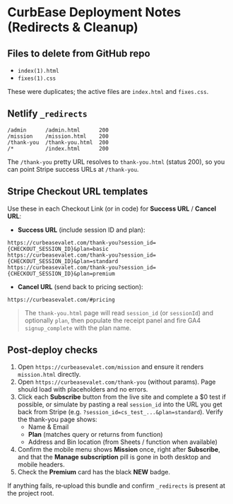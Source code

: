 # CurbEase Deployment Notes (Redirects & Cleanup)

## Files to delete from GitHub repo
- `index(1).html`
- `fixes(1).css`

These were duplicates; the active files are `index.html` and `fixes.css`.

## Netlify `_redirects`
```
/admin      /admin.html      200
/mission    /mission.html    200
/thank-you  /thank-you.html  200
/*          /index.html      200
```
The `/thank-you` pretty URL resolves to `thank-you.html` (status 200), so you can point Stripe success URLs at `/thank-you`.

## Stripe Checkout URL templates
Use these in each Checkout Link (or in code) for **Success URL** / **Cancel URL**:

- **Success URL** (include session ID and plan):
```
https://curbeasevalet.com/thank-you?session_id={CHECKOUT_SESSION_ID}&plan=basic
https://curbeasevalet.com/thank-you?session_id={CHECKOUT_SESSION_ID}&plan=standard
https://curbeasevalet.com/thank-you?session_id={CHECKOUT_SESSION_ID}&plan=premium
```

- **Cancel URL** (send back to pricing section):
```
https://curbeasevalet.com/#pricing
```

> The `thank-you.html` page will read `session_id` (or `sessionId`) and optionally `plan`, then populate the receipt panel and fire GA4 `signup_complete` with the plan name.

## Post‑deploy checks
1. Open `https://curbeasevalet.com/mission` and ensure it renders `mission.html` directly.
2. Open `https://curbeasevalet.com/thank-you` (without params). Page should load with placeholders and no errors.
3. Click each **Subscribe** button from the live site and complete a $0 test if possible, or simulate by pasting a real `session_id` into the URL you get back from Stripe (e.g. `?session_id=cs_test_...&plan=standard`). Verify the thank-you page shows:
   - Name & Email
   - **Plan** (matches query or returns from function)
   - Address and Bin location (from Sheets / function when available)
4. Confirm the mobile menu shows **Mission** once, right after **Subscribe**, and that the **Manage subscription** pill is gone in both desktop and mobile headers.
5. Check the **Premium** card has the black **NEW** badge.

If anything fails, re‑upload this bundle and confirm `_redirects` is present at the project root.

